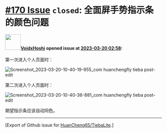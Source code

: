 # [\#170 Issue](https://github.com/HuanCheng65/TiebaLite/issues/170) `closed`: 全面屏手势指示条的颜色问题

#### <img src="https://avatars.githubusercontent.com/u/55886143?u=6589234f2ff3c0f384074c77e9a27e9195c86227&v=4" width="50">[VoidxHoshi](https://github.com/VoidxHoshi) opened issue at [2023-03-20 02:58](https://github.com/HuanCheng65/TiebaLite/issues/170):

第一次进入个人页面时：

![Screenshot_2023-03-20-10-40-19-955_com huanchengfly tieba post-edit](https://user-images.githubusercontent.com/55886143/226236263-fdcdc720-88e7-47ea-a5dd-ec6283c3659b.jpg)

第二次进入个人页面时：

![Screenshot_2023-03-20-10-40-36-881_com huanchengfly tieba post-edit](https://user-images.githubusercontent.com/55886143/226236215-f4176a2a-1b19-459f-952a-67eea51310bd.jpg)

期望指示条应该自动同色。




-------------------------------------------------------------------------------



[Export of Github issue for [HuanCheng65/TiebaLite](https://github.com/HuanCheng65/TiebaLite).]
